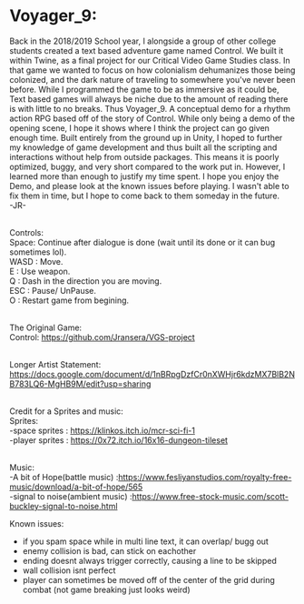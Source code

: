 # Voyager_9:


Back in the 2018/2019 School year, I alongside a group of other college students created a text based adventure game named Control. We built it within Twine, as a final project for our Critical Video Game Studies class. In that game we wanted to focus on how colonialism dehumanizes those being colonized, and the dark nature of traveling to somewhere you've never been before. While I programmed the game to be as immersive as it could be, Text based games will always be niche due to the amount of reading there is with little to no breaks. Thus Voyager_9. A conceptual demo for a rhythm action RPG based off of the story of Control. While only being a demo of the opening scene, I hope it shows where I think the project can go given enough time. Built entirely from the ground up in Unity, I hoped to further my knowledge of game development and thus built all the scripting and interactions without help from outside packages. This means it is poorly optimized, buggy, and very short compared to the work put in. However, I learned more than enough to justify my time spent. I hope you enjoy the Demo, and please look at the known issues before playing. I wasn't able to fix them in time, but I hope to come back to them someday in the future.<br> -JR-<br><br>


Controls:<br>
Space: Continue after dialogue is done (wait until its done or it can bug sometimes lol).<br>
WASD : Move.<br>
E    : Use weapon.<br>
Q    : Dash in the direction you are moving.<br>
ESC  : Pause/ UnPause.<br>
O    : Restart game from begining.<br><br>

The Original Game:<br>
Control: https://github.com/Jransera/VGS-project<br><br>

Longer Artist Statement:<br>
https://docs.google.com/document/d/1nBRpgDzfCr0nXWHjr6kdzMX7BlB2NB783LQ6-MgHB9M/edit?usp=sharing<br><br>

Credit for a Sprites and music:<br>
Sprites:<br>
-space sprites  : https://klinkos.itch.io/mcr-sci-fi-1<br>
-player sprites : https://0x72.itch.io/16x16-dungeon-tileset<br><br>

Music:<br>
-A bit of Hope(battle music)     :https://www.fesliyanstudios.com/royalty-free-music/download/a-bit-of-hope/565<br>
-signal to noise(ambient music)  :https://www.free-stock-music.com/scott-buckley-signal-to-noise.html<br>


Known issues:<br>
- if you spam space while in multi line text, it can overlap/ bugg out
- enemy collision is bad, can stick on eachother
- ending doesnt always trigger correctly, causing a line to be skipped
- wall collision isnt perfect
- player can sometimes be moved off of the center of the grid during combat (not game breaking just looks weird)
